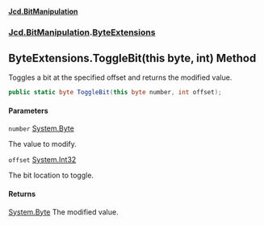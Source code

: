 #### [Jcd.BitManipulation](index 'index')
### [Jcd.BitManipulation](Jcd.BitManipulation 'Jcd.BitManipulation').[ByteExtensions](Jcd.BitManipulation.ByteExtensions 'Jcd.BitManipulation.ByteExtensions')

## ByteExtensions.ToggleBit(this byte, int) Method

Toggles a bit at the specified offset and returns the modified value.

```csharp
public static byte ToggleBit(this byte number, int offset);
```
#### Parameters

<a name='Jcd.BitManipulation.ByteExtensions.ToggleBit(thisbyte,int).number'></a>

`number` [System.Byte](https://docs.microsoft.com/en-us/dotnet/api/System.Byte 'System.Byte')

The value to modify.

<a name='Jcd.BitManipulation.ByteExtensions.ToggleBit(thisbyte,int).offset'></a>

`offset` [System.Int32](https://docs.microsoft.com/en-us/dotnet/api/System.Int32 'System.Int32')

The bit location to toggle.

#### Returns
[System.Byte](https://docs.microsoft.com/en-us/dotnet/api/System.Byte 'System.Byte')
The modified value.